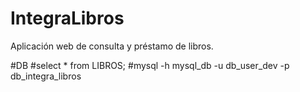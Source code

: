 # IntegraLibros
Aplicación web de consulta y préstamo de libros.


#DB
#select * from LIBROS;
#mysql -h mysql_db -u db_user_dev -p db_integra_libros